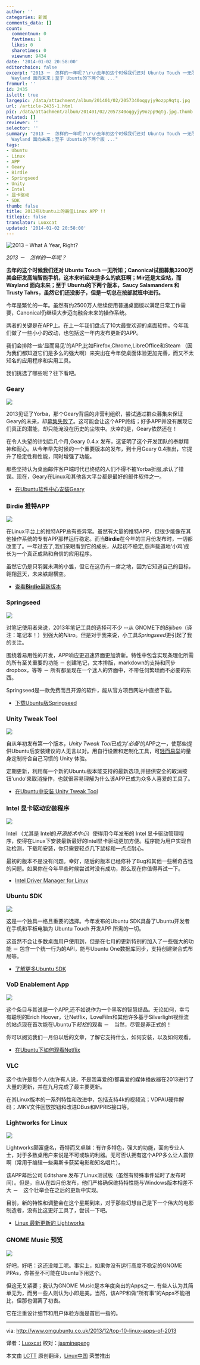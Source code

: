 ```yaml
---
author: ''
categories: 新闻
comments_data: []
count:
  commentnum: 0
  favtimes: 1
  likes: 0
  sharetimes: 0
  viewnum: 9434
date: '2014-01-02 20:58:00'
editorchoice: false
excerpt: "2013 －　怎样的一年呢？\r\n去年的这个时候我们还对 Ubuntu Touch 一无所知；Canonical试图募集3200万美金研发高端智能手机，这本来听起来是多么的疯狂啊；Mir还是太空站，而
  Wayland 面向未来；至于 Ubuntu的下两个版 ..."
fromurl: ''
id: 2435
islctt: true
largepic: /data/attachment/album/201401/02/2057340oqgyjy9ozpp9qtg.jpg
url: /article-2435-1.html
pic: /data/attachment/album/201401/02/2057340oqgyjy9ozpp9qtg.jpg.thumb.jpg
related: []
reviewer: ''
selector: ''
summary: "2013 －　怎样的一年呢？\r\n去年的这个时候我们还对 Ubuntu Touch 一无所知；Canonical试图募集3200万美金研发高端智能手机，这本来听起来是多么的疯狂啊；Mir还是太空站，而
  Wayland 面向未来；至于 Ubuntu的下两个版 ..."
tags:
- Ubuntu
- Linux
- APP
- Geary
- Birdie
- Springseed
- Unity
- Intel
- 显卡驱动
- SDK
thumb: false
title: 2013年Ubuntu上的最佳Linux APP !!
titlepic: false
translator: Luoxcat
updated: '2014-01-02 20:58:00'
---
```


![2013 – What A Year, Right?](/data/attachment/album/201401/02/2057340oqgyjy9ozpp9qtg.jpg)


*2013 －　怎样的一年呢？*


**去年的这个时候我们还对 Ubuntu Touch 一无所知；Canonical试图募集3200万美金研发高端智能手机，这本来听起来是多么的疯狂啊；Mir还是太空站，而 Wayland 面向未来；至于 Ubuntu的下两个版本，Saucy Salamanders 和 Trusty Tahrs，虽然它们还没影子，但是一切总在按部就班中进行。**


今年是繁忙的一年。虽然有约2500万人继续使用普通桌面版以满足日常工作需要，Canonical仍继续大步迈向融合未来的操作系统。


两者的关键是在APP上。在上一年我们盘点了10大最受欢迎的桌面软件。今年我们做了一些小小的改动，也包括这一年内发布更新的APP。


我们会排除一些‘显而易见’的APP,比如Firefox,Chrome,LibreOffice和Steam （因为我们都知道它们是多么的强大啊）来突出在今年使桌面体验更加完善，而又不太知名的应用程序和实用工具。


我们挑选了哪些呢？往下看吧。


### Geary


![](/data/attachment/album/201401/02/205736p4mbkb88z7takk7h.png)


2013见证了Yorba，那个Geary背后的非营利组织，尝试通过群众募集来保证Geary的未来，却[募集失败了](http://www.omgubuntu.co.uk/2013/04/geary-fundraiser-fails-at-half-way-mark)。这可能会让这个APP终结；好多APP并没有展现它们真正的潜能，却只能淹没在历史的尘埃中。庆幸的是，Geary依然还在！


在令人失望的计划后几个月,Geary 0.4.x 发布，这证明了这个开发团队的奉献精神和耐心。从今年早先时候的一个重要版本的发布，到十月Geary 0.4推出，它提升了稳定性和性能，同时增强了功能。


那些坚持认为桌面邮件客户端时代已终结的人们不得不被Yorba折服,承认了错误。现在，Geary在Linux和其他各大平台都是最好的邮件软件之一。


* [在Ubuntu软件中心安装Geary](apt:geary)


### Birdie 推特APP


![](/data/attachment/album/201401/02/2057392nclnpnk1n5zilnh.jpg)


在Linux平台上的推特APP总有些异常。虽然有大量的推特APP，但很少能像在其他操作系统的专有APP那样运行稳定。而当**Birdie**在今年的三月份发布时，一切都改变了。一年过去了,我们亲眼看到它的成长，从起初不稳定,怨声载道地‘小鸡’成长为一个真正成熟和自信的应用程序。


虽然它仍是只羽翼未满的小雏，但它在这仍有一席之地，因为它知道自己的目标，翱翔蓝天，未来铁翅横空。


* [查看**Birdie**最新版本](http://www.omgubuntu.co.uk/2013/07/birdie-twitter-app-updates-with-conversations)


### Springseed


![](/data/attachment/album/201401/02/205740651mij1unq6a5ryj.jpg)


对笔记使用者来说，2013年笔记工具的选择可不少 --从 GNOME下的*Bijiben*（译注：笔记本！）到强大的*Nitro*。但是对于我来说，小工具*Springseed*更引起了我的关注。


围绕着易用性的开发，APP响应更迅速界面更加清新。特性中包含实现条理化所需的所有至关重要的功能 － 创建笔记，文本排版，markdown的支持和同步dropbox，等等 － 所有都呈现在一个迷人的界面中，不带任何繁琐而不必要的东西。


Springseed是一款免费而且开源的软件，能从官方项目网站中直接下载。


* [下载Ubuntu版Springseed](http://getspringseed.com/)


### Unity Tweak Tool


![](/data/attachment/album/201401/02/205742rce5urcsgrhzgnnr.png)


自从年初发布第一个版本，*Unity Tweak Tool*已成为’*必备*’的APP之一，使那些提供Ubuntu后安装建议的人无言以对。用自行设置和定制化工具，可[轻而易举](http://www.thefreedictionary.com/doddle)的量身定制符合自己习惯的 Unity 体验。


定期更新，利用每一个新的Ubuntu版本能支持的最新选项,并提供安全的取消按钮‘undo’来取消操作，也就很容易理解为什么该APP已成为众多人喜爱的工具了。


* [在Ubuntu中安装 Unity Tweak Tool](apt://unity-tweak-tool)


### Intel 显卡驱动安装程序


![](/data/attachment/album/201401/02/205744cr2c8g1rzc7g88a8.png)


Intel （尤其是 Intel的*开源技术中心*）使得用今年发布的 Intel 显卡驱动管理程序，使得在Linux下安装最新最好的Intel显卡驱动更加方便。程序能为用户实现自动检测，下载和安装，你只需要轻点几下鼠标和一点点耐心。


最初的版本不是没有问题。幸好，随后的版本已经修补了Bug和其他一些稀奇古怪的问题。如果你在今年早些时候尝试时没有成功，那么现在你值得再试一下。


* [Intel Driver Manager for Linux](https://01.org/linuxgraphics/downloads/2013/intelr-graphics-installer-1.0.2-linux)


### Ubuntu SDK


![](/data/attachment/album/201401/02/205746w2cclh27rl3abdab.jpg)


这是一个独具一格且重要的选择。今年发布的Ubuntu SDK具备了Ubuntu开发者在手机和平板电脑为 Ubuntu Touch 开发APP 所需的一切。


这虽然不会让多数桌面用户使用到，但是在七月的更新特别的加入了一些强大的功能 － 包含一个统一行为的API，能与Ubuntu One数据库同步，支持创建聚合式布局等。


* [了解更多Ubuntu SDK](http://developer.ubuntu.com/apps/create/get-the-sdk/)


### VoD Enablement App


![](/data/attachment/album/201401/02/20574702g8zuwj2ggfxga8.jpg)


这个条目与其说是一个APP,还不如说作为一个黑客的智慧结晶。无论如何，幸亏有聪明的Erich Hoover，让Netflix，LoveFilm和其他许多基于Silverlight视频流的站点现在首次能在Ubuntu下*轻松*的观看 －　当然，尽管是非正式的！


你可以阅览我们一月份以后的文章，了解它支持什么，如何安装，以及如何观看。


* [在Ubuntu下如何观看Netflix](http://www.omgubuntu.co.uk/2013/01/how-to-watch-lovefilm-redbox-instant-or-netflix-on-ubuntu)


### VLC


这个也许是每个人(也许有人说，不是我喜爱的)都喜爱的媒体播放器在2013进行了大量的更新，并在九月完成了最主要更新。


在其Linux版本的一系列特性和改进中，包括支持4k的视频流；VDPAU硬件解码；.MKV文件回放按钮和改进DBus和MPRIS接口等。


### Lightworks for Linux


![](/data/attachment/album/201401/02/20574870m22rolchzo077o.jpg)


Lightworks颇富盛名，奇特而又卓越：有许多特色，强大的功能，面向专业人士，对于多数桌用户来说是不可或缺的利器。无可否认拥有这个APP多么让人震惊啊（常用于编辑一些奥斯卡获奖电影和知名唱片）。


该APP幕后公司 Editshare 发布了Linux测试版（虽然有特殊事件延时了发布时间）。但是，自从在四月份发布，他们严格确保维持特性能与Windows版本相差不大 －　这个壮举会在之后的更新中实现。


目前，新的特性和调整会在这个星期到来，对于那些幻想自己是下一个伟大的电影制造者，没有比这更好工具了，尝试一下吧。


* [Linux 最新更新的 Lightworks](http://www.omgubuntu.co.uk/2013/11/lightworks-for-linux-beta-updated)


### GNOME Music 预览


![](/data/attachment/album/201401/02/205750unvrq1kjzjxckn7m.jpg)


好吧，好吧：这还没竣工呢。事实上，如果你没有运行高度不稳定的GNOME PPAs，你甚至不可能在Ubuntu下用这个。


但这无关紧要；我认为GNOME Music是本年度突出的Apps之一. 有些人认为其简单无为，而另一些人则认为小即是美。当然，该APP和做“所有事”的Apps不能相比，但那也偏离了初衷。


它在注重设计细节和用户体验方面是首屈一指的。




---


via: <http://www.omgubuntu.co.uk/2013/12/top-10-linux-apps-of-2013>


译者：[Luoxcat](https://github.com/Luoxcat) 校对：[jasminepeng](https://github.com/jasminepeng)


本文由 [LCTT](https://github.com/LCTT/TranslateProject) 原创翻译，[Linux中国](http://linux.cn/) 荣誉推出